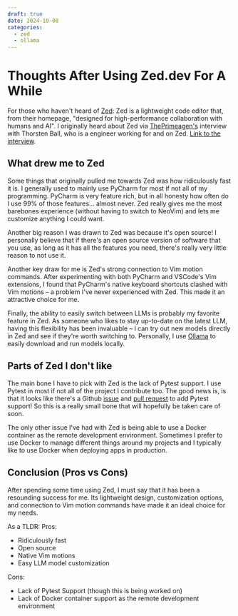 ```yaml
---
draft: true
date: 2024-10-08
categories:
  - zed
  - ollama
---
```

# Thoughts After Using Zed.dev For A While

For those who haven't heard of [Zed](Zed.dev): Zed is a lightweight code editor that, from their homepage, "designed for high-performance collaboration with humans and AI". I originally heard about Zed via [ThePrimeagen's](https://www.youtube.com/@ThePrimeagen) interview with Thorsten Ball, who is a engineer working for and on Zed. [Link to the interview](https://www.youtube.com/watch?v=8XweSqTYdMQ). 

## What drew me to Zed
Some things that originally pulled me towards Zed was how ridiculously fast it is. I generally used to mainly use PyCharm for most if not all of my programming. PyCharm is very feature rich, but in all honesty how often do I use 99% of those features... almost never. Zed really gives me the most barebones experience (without having to switch to NeoVim) and lets me customize anything I could want. 

Another big reason I was drawn to Zed was because it's open source! I personally believe that if there's an open source version of software that you use, as long as it has all the features you need, there's really very little reason to not use it. 

Another key draw for me is Zed's strong connection to Vim motion commands. After experimenting with both PyCharm and
VSCode's Vim extensions, I found that PyCharm's native keyboard shortcuts clashed with Vim motions – a problem I've never
experienced with Zed. This made it an attractive choice for me.

Finally, the ability to easily switch between LLMs is probably my favorite feature in Zed. As someone who likes to stay
up-to-date on the latest LLM, having this flexibility has been invaluable – I can try out new models directly in Zed and see if they're worth switching to. Personally, I use [Ollama](https://ollama.com/) to easily download and run models locally.

## Parts of Zed I don't like
The main bone I have to pick with Zed is the lack of Pytest support. I use Pytest in most if not all of the project I contribute too. The good news is, is that it looks like there's a Github [issue](https://github.com/zed-industries/zed/issues/12080) and [pull request](https://github.com/zed-industries/zed/pull/18824) to add Pytest support! So this is a really small bone that will hopefully be taken care of soon. 

The only other issue I've had with Zed is being able to use a Docker container as the remote development environment. Sometimes I prefer to use Docker to manage different things around my projects and I typically like to use Docker when deploying apps in production. 

## Conclusion (Pros vs Cons)

After spending some time using Zed, I must say that it has been a
resounding success for me. Its lightweight design, customization options,
and connection to Vim motion commands have made it an ideal choice for my needs.

As a TLDR:
Pros:
- Ridiculously fast
- Open source
- Native Vim motions
- Easy LLM model customization

Cons:
- Lack of Pytest Support (though this is being worked on)
- Lack of Docker container support as the remote development environment